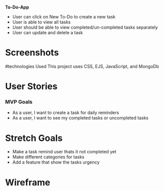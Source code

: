 **To-Do-App**

- User can click on New To-Do to create a new task
- User is able to view all tasks
- User should be able to view completed/un-completed tasks separately
- User can update and delete a task

# Screenshots




#technologies Used
This project uses CSS, EJS, JavaScript, and MongoDb

# User Stories
### MVP Goals
- As a user, I want to create a task for daily reminders
- As a user, I want to see my completed tasks or uncompleted tasks

# Stretch Goals
- Make a task remind user thats it not completed yet
- Make different categories for tasks
- Add a feature that show the tasks urgency

# Wireframe
